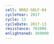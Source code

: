 ```yaml
---
cell: NR02-GOLF-04
cycleYear: 2017
cycle: 13
cycleDate: 2017-13
resistance: 702000
enlightened: 369000 
---
```

      
